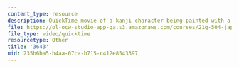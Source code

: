 ```yaml
---
content_type: resource
description: QuickTime movie of a kanji character being painted with a brush.
file: https://ol-ocw-studio-app-qa.s3.amazonaws.com/courses/21g-504-japanese-iv-spring-2009/235b6ba5b4aa07cab715c412e8543397_3643.mov
file_type: video/quicktime
resourcetype: Other
title: '3643'
uid: 235b6ba5-b4aa-07ca-b715-c412e8543397
---
```

